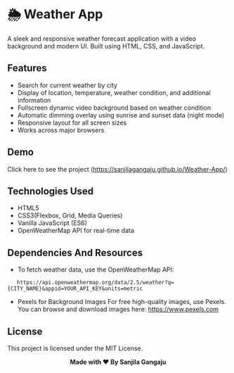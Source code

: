 # 🌦️ Weather App

A sleek and responsive weather forecast application with a video background and modern UI. Built using HTML, CSS, and JavaScript.

## Features
* Search for current weather by city  
* Display of location, temperature, weather condition, and additional information  
* Fullscreen dynamic video background based on weather condition  
* Automatic dimming overlay using sunrise and sunset data (night mode)  
* Responsive layout for all screen sizes  
* Works across major browsers 

## Demo
 Click here to see the project (https://sanjilagangaju.github.io/Weather-App/)
## Technologies Used
* HTML5
* CSS3(Flexbox, Grid, Media Queries)
* Vanilla JavaScript (ES6)
* OpenWeatherMap API for real-time data

## Dependencies And Resources
* To fetch weather data, use the OpenWeatherMap API:
```
   https://api.openweathermap.org/data/2.5/weather?q={CITY_NAME}&appid=YOUR_API_KEY&units=metric
```
* Pexels for Background Images
For free high-quality images, use Pexels. You can browse and download images here:
 https://www.pexels.com

## License
This project is licensed under the MIT License.

<p align="center"><strong>Made with ❤️ By Sanjila Gangaju</strong></p>
